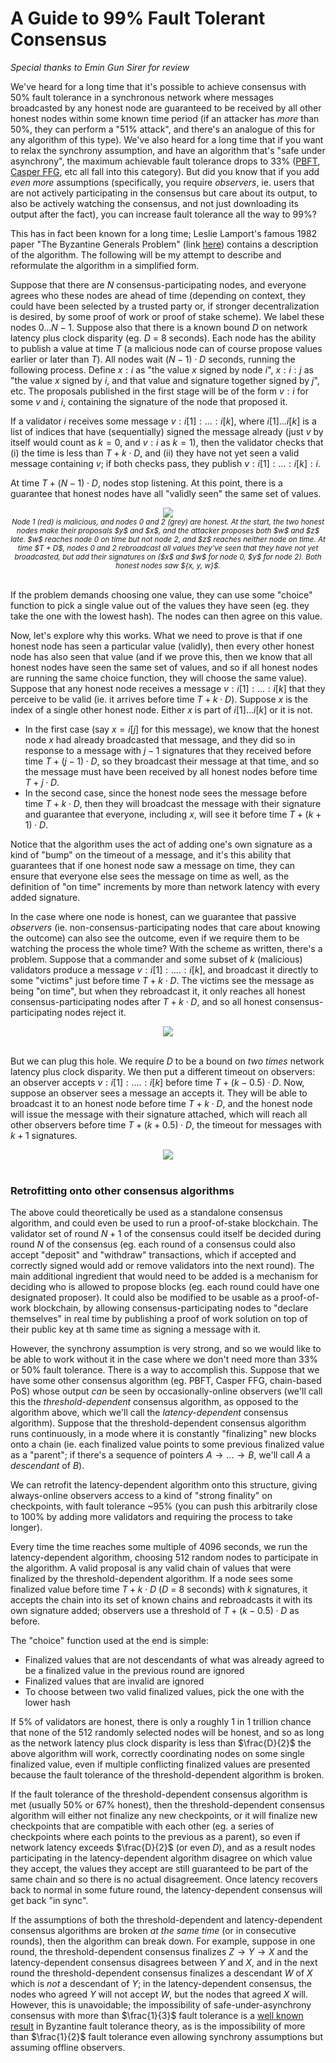 [category]: <> (General)
[date]: <> (2018/08/08)
[title]: <> (A Guide to 99% Fault Tolerant Consensus)
[pandoc]: <> (--mathjax)

# A Guide to 99% Fault Tolerant Consensus

_Special thanks to Emin Gun Sirer for review_

We've heard for a long time that it's possible to achieve consensus with 50% fault tolerance in a synchronous network where messages broadcasted by any honest node are guaranteed to be received by all other honest nodes within some known time period (if an attacker has _more_ than 50%, they can perform a "51% attack", and there's an analogue of this for any algorithm of this type). We've also heard for a long time that if you want to relax the synchrony assumption, and have an algorithm that's "safe under asynchrony", the maximum achievable fault tolerance drops to 33% ([PBFT](http://pmg.csail.mit.edu/papers/osdi99.pdf), [Casper FFG](https://arxiv.org/abs/1710.09437), etc all fall into this category). But did you know that if you add _even more_ assumptions (specifically, you require _observers_, ie. users that are not actively participating in the consensus but care about its output, to also be actively watching the consensus, and not just downloading its output after the fact), you can increase fault tolerance all the way to 99%?

This has in fact been known for a long time; Leslie Lamport's famous 1982 paper "The Byzantine Generals Problem" (link [here](https://people.eecs.berkeley.edu/~luca/cs174/byzantine.pdf)) contains a description of the algorithm. The following will be my attempt to describe and reformulate the algorithm in a simplified form.

Suppose that there are $N$ consensus-participating nodes, and everyone agrees who these nodes are ahead of time (depending on context, they could have been selected by a trusted party or, if stronger decentralization is desired, by some proof of work or proof of stake scheme). We label these nodes $0 ...N-1$. Suppose also that there is a known bound $D$ on network latency plus clock disparity (eg. $D$ = 8 seconds). Each node has the ability to publish a value at time $T$ (a malicious node can of course propose values earlier or later than $T$). All nodes wait $(N-1) \cdot D$ seconds, running the following process. Define $x : i$ as "the value $x$ signed by node $i$", $x : i : j$ as "the value $x$ signed by $i$, and that value and signature together signed by $j$", etc. The proposals published in the first stage will be of the form $v: i$ for some $v$ and $i$, containing the signature of the node that proposed it.

If a validator $i$ receives some message $v : i[1] : ... : i[k]$, where $i[1] ... i[k]$ is a list of indices that have (sequentially) signed the message already (just $v$ by itself would count as $k=0$, and $v:i$ as $k=1$), then the validator checks that (i) the time is less than $T + k \cdot D$, and (ii) they have not yet seen a valid message containing $v$; if both checks pass, they publish $v : i[1] : ... : i[k] : i$.

At time $T + (N-1) \cdot D$, nodes stop listening. At this point, there is a guarantee that honest nodes have all "validly seen" the same set of values.

<center>
<img src="/images/99-fault-tolerant-files/Lamport.png" /><br>
<i><small>Node 1 (red) is malicious, and nodes 0 and 2 (grey) are honest. At the start, the two honest nodes make their proposals $y$ and $x$, and the attacker proposes both $w$ and $z$ late. $w$ reaches node 0 on time but not node 2, and $z$ reaches neither node on time. At time $T + D$, nodes 0 and 2 rebroadcast all values they've seen that they have not yet broadcasted, but add their signatures on ($x$ and $w$ for node 0, $y$ for node 2). Both honest nodes saw ${x, y, w}$.</small></i>
</center>
<br>

If the problem demands choosing one value, they can use some "choice" function to pick a single value out of the values they have seen (eg. they take the one with the lowest hash). The nodes can then agree on this value.

Now, let's explore why this works. What we need to prove is that if one honest node has seen a particular value (validly), then every other honest node has also seen that value (and if we prove this, then we know that all honest nodes have seen the same set of values, and so if all honest nodes are running the same choice function, they will choose the same value). Suppose that any honest node receives a message $v : i[1] : ... : i[k]$ that they perceive to be valid (ie. it arrives before time $T + k \cdot D$). Suppose $x$ is the index of a single other honest node. Either $x$ is part of ${i[1] ... i[k]}$ or it is not.

* In the first case (say $x = i[j]$ for this message), we know that the honest node $x$ had already broadcasted that message, and they did so in response to a message with $j-1$ signatures that they received before time $T + (j-1) \cdot D$, so they broadcast their message at that time, and so the message must have been received by all honest nodes before time $T + j \cdot D$.
* In the second case, since the honest node sees the message before time $T + k \cdot D$, then they will broadcast the message with their signature and guarantee that everyone, including $x$, will see it before time $T + (k+1) \cdot D$.

Notice that the algorithm uses the act of adding one's own signature as a kind of "bump" on the timeout of a message, and it's this ability that guarantees that if one honest node saw a message on time, they can ensure that everyone else sees the message on time as well, as the definition of "on time" increments by more than network latency with every added signature.

In the case where one node is honest, can we guarantee that passive _observers_ (ie. non-consensus-participating nodes that care about knowing the outcome) can also see the outcome, even if we require them to be watching the process the whole time? With the scheme as written, there's a problem. Suppose that a commander and some subset of $k$ (malicious) validators produce a message $v : i[1] : .... : i[k]$, and broadcast it directly to some "victims" just before time $T + k \cdot D$. The victims see the message as being "on time", but when they rebroadcast it, it only reaches all honest consensus-participating nodes after $T + k \cdot D$, and so all honest consensus-participating nodes reject it.

<center>
<img src="/images/99-fault-tolerant-files/Lamport2.png" />
</center>
<br>

But we can plug this hole. We require $D$ to be a bound on _two times_ network latency plus clock disparity. We then put a different timeout on observers: an observer accepts $v : i[1] : .... : i[k]$ before time $T + (k - 0.5) \cdot D$. Now, suppose an observer sees a message an accepts it. They will be able to broadcast it to an honest node before time $T + k \cdot D$, and the honest node will issue the message with their signature attached, which will reach all other observers before time $T + (k + 0.5) \cdot D$, the timeout for messages with $k+1$ signatures.

<center>
<img src="/images/99-fault-tolerant-files/Lamport3.png" />
</center>
<br>

### Retrofitting onto other consensus algorithms

The above could theoretically be used as a standalone consensus algorithm, and could even be used to run a proof-of-stake blockchain. The validator set of round $N+1$ of the consensus could itself be decided during round $N$ of the consensus (eg. each round of a consensus could also accept "deposit" and "withdraw" transactions, which if accepted and correctly signed would add or remove validators into the next round). The main additional ingredient that would need to be added is a mechanism for deciding who is allowed to propose blocks (eg. each round could have one designated proposer). It could also be modified to be usable as a proof-of-work blockchain, by allowing consensus-participating nodes to "declare themselves" in real time by publishing a proof of work solution on top of their public key at th same time as signing a message with it.

However, the synchrony assumption is very strong, and so we would like to be able to work without it in the case where we don't need more than 33% or 50% fault tolerance. There is a way to accomplish this. Suppose that we have some other consensus algorithm (eg. PBFT, Casper FFG, chain-based PoS) whose output _can_ be seen by occasionally-online observers (we'll call this the _threshold-dependent_ consensus algorithm, as opposed to the algorithm above, which we'll call the _latency-dependent_ consensus algorithm). Suppose that the threshold-dependent consensus algorithm runs continuously, in a mode where it is constantly "finalizing" new blocks onto a chain (ie. each finalized value points to some previous finalized value as a "parent"; if there's a sequence of pointers $A \rightarrow ... \rightarrow B$, we'll call $A$ a _descendant_ of $B$).

We can retrofit the latency-dependent algorithm onto this structure, giving always-online observers access to a kind of "strong finality" on checkpoints, with fault tolerance ~95% (you can push this arbitrarily close to 100% by adding more validators and requiring the process to take longer).

Every time the time reaches some multiple of 4096 seconds, we run the latency-dependent algorithm, choosing 512 random nodes to participate in the algorithm. A valid proposal is any valid chain of values that were finalized by the threshold-dependent algorithm. If a node sees some finalized value before time $T + k \cdot D$ ($D$ = 8 seconds) with $k$ signatures, it accepts the chain into its set of known chains and rebroadcasts it with its own signature added; observers use a threshold of $T + (k - 0.5) \cdot D$ as before.

The "choice" function used at the end is simple:

* Finalized values that are not descendants of what was already agreed to be a finalized value in the previous round are ignored
* Finalized values that are invalid are ignored
* To choose between two valid finalized values, pick the one with the lower hash

If 5% of validators are honest, there is only a roughly 1 in 1 trillion chance that none of the 512 randomly selected nodes will be honest, and so as long as the network latency plus clock disparity is less than $\frac{D}{2}$ the above algorithm will work, correctly coordinating nodes on some single finalized value, even if multiple conflicting finalized values are presented because the fault tolerance of the threshold-dependent algorithm is broken.

If the fault tolerance of the threshold-dependent consensus algorithm is met (usually 50% or 67% honest), then the threshold-dependent consensus algorithm will either not finalize any new checkpoints, or it will finalize new checkpoints that are compatible with each other (eg. a series of checkpoints where each points to the previous as a parent), so even if network latency exceeds $\frac{D}{2}$ (or even $D$), and as a result nodes participating in the latency-dependent algorithm disagree on which value they accept, the values they accept are still guaranteed to be part of the same chain and so there is no actual disagreement. Once latency recovers back to normal in some future round, the latency-dependent consensus will get back "in sync".

If the assumptions of both the threshold-dependent and latency-dependent consensus algorithms are broken _at the same time_ (or in consecutive rounds), then the algorithm can break down. For example, suppose in one round, the threshold-dependent consensus finalizes $Z \rightarrow Y \rightarrow X$ and the latency-dependent consensus disagrees between $Y$ and $X$, and in the next round the threshold-dependent consensus finalizes a descendant $W$ of $X$ which is _not_ a descendant of $Y$; in the latency-dependent consensus, the nodes who agreed $Y$ will not accept $W$, but the nodes that agreed $X$ will. However, this is unavoidable; the impossibility of safe-under-asynchrony consensus with more than $\frac{1}{3}$ fault tolerance is a [well known result](https://groups.csail.mit.edu/tds/papers/Lynch/jacm88.pdf) in Byzantine fault tolerance theory, as is the impossibility of more than $\frac{1}{2}$ fault tolerance even allowing synchrony assumptions but assuming offline observers.
